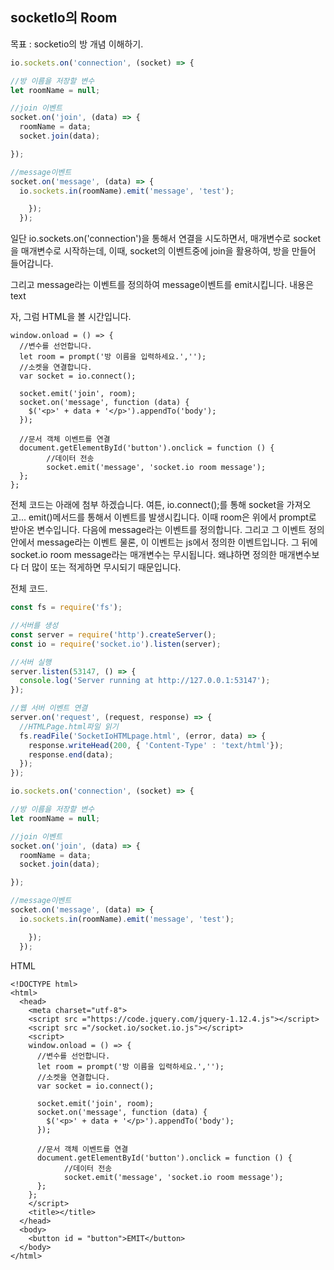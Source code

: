 ## socketIo의 Room

목표 : socketio의 방 개념 이해하기.

```javascript
io.sockets.on('connection', (socket) => {

//방 이름을 저장할 변수
let roomName = null;

//join 이벤트
socket.on('join', (data) => {
  roomName = data;
  socket.join(data);

});

//message이벤트
socket.on('message', (data) => {
  io.sockets.in(roomName).emit('message', 'test');

    });
  });
```
일단 io.sockets.on('connection')을 통해서 연결을 시도하면서,
매개변수로 socket을 매개변수로 시작하는데, 이때,
socket의 이벤트중에 join을 활용하여, 방을 만들어 들어갑니다.

그리고 message라는 이벤트를 정의하여 message이벤트를 emit시킵니다. 내용은 text

자, 그럼 HTML을 볼 시간입니다.
```
window.onload = () => {
  //변수를 선언합니다.
  let room = prompt('방 이름을 입력하세요.','');
  //소켓을 연결합니다.
  var socket = io.connect();

  socket.emit('join', room);
  socket.on('message', function (data) {
    $('<p>' + data + '</p>').appendTo('body');
  });

  //문서 객체 이벤트를 연결
  document.getElementById('button').onclick = function () {
        //데이터 전송
        socket.emit('message', 'socket.io room message');
  };
};
```

 전체 코드는 아래에 첨부 하겠습니다.
 여튼, io.connect();를 통해 socket을 가져오고...
 emit()메서드를 통해서 이벤트를 발생시킵니다. 이때 room은 위에서 prompt로 받아온 변수입니다.
 다음에 message라는 이벤트를 정의합니다.
 그리고 그 이벤트 정의 안에서 message라는 이벤트 물론, 이 이벤트는 js에서 정의한 이벤트입니다.
 그 뒤에 socket.io room message라는 매개변수는 무시됩니다.
 왜냐하면 정의한 매개변수보다 더 많이 또는 적게하면 무시되기 때문입니다.

전체 코드.
```javascript
const fs = require('fs');

//서버를 생성
const server = require('http').createServer();
const io = require('socket.io').listen(server);

//서버 실행
server.listen(53147, () => {
  console.log('Server running at http://127.0.0.1:53147');
});

//웹 서버 이벤트 연결
server.on('request', (request, response) => {
  //HTMLPage.html파일 읽기
  fs.readFile('SocketIoHTMLpage.html', (error, data) => {
    response.writeHead(200, { 'Content-Type' : 'text/html'});
    response.end(data);
  });
});

io.sockets.on('connection', (socket) => {

//방 이름을 저장할 변수
let roomName = null;

//join 이벤트
socket.on('join', (data) => {
  roomName = data;
  socket.join(data);

});

//message이벤트
socket.on('message', (data) => {
  io.sockets.in(roomName).emit('message', 'test');

    });
  });

```

HTML
```
<!DOCTYPE html>
<html>
  <head>
    <meta charset="utf-8">
    <script src ="https://code.jquery.com/jquery-1.12.4.js"></script>
    <script src ="/socket.io/socket.io.js"></script>
    <script>
    window.onload = () => {
      //변수를 선언합니다.
      let room = prompt('방 이름을 입력하세요.','');
      //소켓을 연결합니다.
      var socket = io.connect();

      socket.emit('join', room);
      socket.on('message', function (data) {
        $('<p>' + data + '</p>').appendTo('body');
      });

      //문서 객체 이벤트를 연결
      document.getElementById('button').onclick = function () {
            //데이터 전송
            socket.emit('message', 'socket.io room message');
      };
    };
    </script>
    <title></title>
  </head>
  <body>
    <button id = "button">EMIT</button>
  </body>
</html>
```
